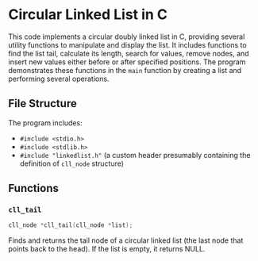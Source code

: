 # Circular Linked List in C

This code implements a circular doubly linked list in C, providing several utility functions to manipulate and display the list. It includes functions to find the list tail, calculate its length, search for values, remove nodes, and insert new values either before or after specified positions. The program demonstrates these functions in the `main` function by creating a list and performing several operations.

## File Structure
The program includes:
- `#include <stdio.h>`
- `#include <stdlib.h>`
- `#include "linkedlist.h"` (a custom header presumably containing the definition of `cll_node` structure)

## Functions

### `cll_tail`
```c
cll_node *cll_tail(cll_node *list);
```

Finds and returns the tail node of a circular linked list (the last node that points back to the head). If the list is empty, it returns NULL.
